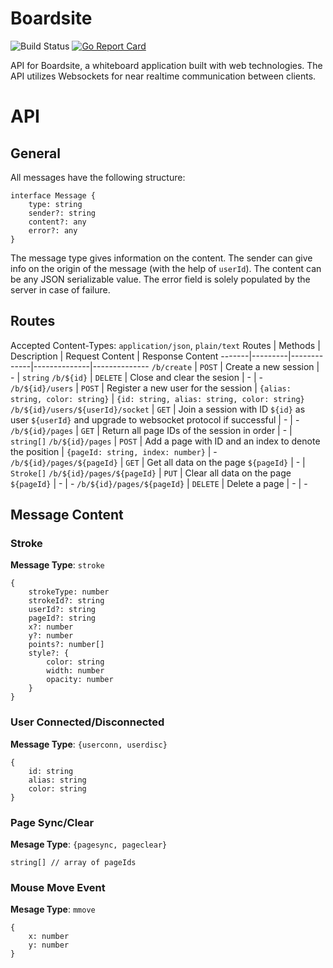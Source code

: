 # Boardsite
![Build Status](https://github.com/heat1q/boardsite/workflows/Boardsite%20CI/badge.svg)
[![Go Report Card](https://goreportcard.com/badge/github.com/heat1q/boardsite)](https://goreportcard.com/report/github.com/heat1q/boardsite)

API for Boardsite, a whiteboard application built with web technologies. The API utilizes Websockets for near realtime communication between clients. 

# API
## General
All messages have the following structure:
```
interface Message {
    type: string
    sender?: string
    content?: any
    error?: any
}
```
The message type gives information on the content. The sender can give info on the origin of the message (with the help of `userId`). The content can be any JSON serializable value. The error field is solely populated by the server in case of failure.

## Routes
Accepted Content-Types: `application/json`, `plain/text`
 Routes | Methods | Description | Request Content | Response Content
 -------|---------|-------------|--------------|--------------
 `/b/create` | `POST` | Create a new session | - | `string`
  `/b/${id}` | `DELETE` | Close and clear the sesion | - | -
 `/b/${id}/users` | `POST` | Register a new user for the session | `{alias: string, color: string}` | `{id: string, alias: string, color: string}`
 `/b/${id}/users/${userId}/socket` | `GET` | Join a session with ID `${id}` as user `${userId}` and upgrade to websocket protocol if successful | - | -
 `/b/${id}/pages` | `GET` | Return all page IDs of the session in order | - | `string[]`
 `/b/${id}/pages` | `POST` | Add a page with ID and an index to denote the position | `{pageId: string, index: number}` | -
 `/b/${id}/pages/${pageId}` | `GET` | Get all data on the page `${pageId}` | - | `Stroke[]`
 `/b/${id}/pages/${pageId}` | `PUT` | Clear all data on the page `${pageId}` | - | -
 `/b/${id}/pages/${pageId}` | `DELETE` | Delete a page | - | -

## Message Content
### Stroke 
**Message Type**: `stroke`
```
{
    strokeType: number
    strokeId?: string
    userId?: string
    pageId?: string
    x?: number
    y?: number
    points?: number[]
    style?: {
        color: string
        width: number
        opacity: number
    }
}
```

### User Connected/Disconnected
**Message Type**: `{userconn, userdisc}`
```
{
    id: string
    alias: string
    color: string
}
```

### Page Sync/Clear
**Mesage Type**: `{pagesync, pageclear}`
```
string[] // array of pageIds
```

### Mouse Move Event
**Mesage Type**: `mmove`
```
{
    x: number
    y: number
}
```
